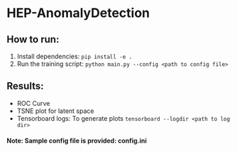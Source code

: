# HEP-AnomalyDetection

## How to run:
1. Install dependencies: `pip install -e .`
2. Run the training script: `python main.py --config <path to config file>`

## Results:
- ROC Curve
- TSNE plot for latent space
- Tensorboard logs: To generate plots `tensorboard --logdir <path to log dir>`

#### Note: Sample config file is provided: config.ini